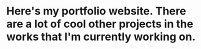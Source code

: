 # Here's my portfolio website. There are a lot of cool other projects in the works that I'm currently working on.